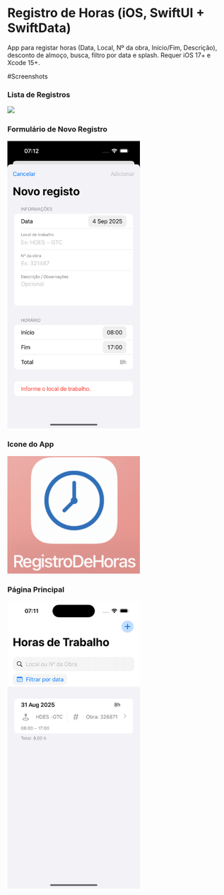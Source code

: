 # Registro de Horas (iOS, SwiftUI + SwiftData)
App para registar horas (Data, Local, Nº da obra, Início/Fim, Descrição), desconto de almoço, busca, filtro por data e splash.
Requer iOS 17+ e Xcode 15+.

#Screenshots

### Lista de Registros
<img src="Screenshots/listRegister.png" width="300">

### Formulário de Novo Registro
<img src="Screenshots/addHours.png" width="300">

### Icone do App
<img src="Screenshots/icon.png" width="300">

### Página Principal
<img src="Screenshots/homePage.png" width="300">
